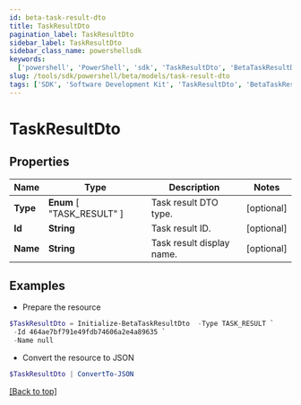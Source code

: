 ```yaml
---
id: beta-task-result-dto
title: TaskResultDto
pagination_label: TaskResultDto
sidebar_label: TaskResultDto
sidebar_class_name: powershellsdk
keywords:
  ['powershell', 'PowerShell', 'sdk', 'TaskResultDto', 'BetaTaskResultDto']
slug: /tools/sdk/powershell/beta/models/task-result-dto
tags: ['SDK', 'Software Development Kit', 'TaskResultDto', 'BetaTaskResultDto']
---
```


# TaskResultDto

## Properties

| Name | Type | Description | Notes |
| --- | --- | --- | --- |
| **Type** | **Enum** [ "TASK_RESULT" ] | Task result DTO type. | [optional] |
| **Id** | **String** | Task result ID. | [optional] |
| **Name** | **String** | Task result display name. | [optional] |

## Examples

- Prepare the resource

```powershell
$TaskResultDto = Initialize-BetaTaskResultDto  -Type TASK_RESULT `
 -Id 464ae7bf791e49fdb74606a2e4a89635 `
 -Name null
```

- Convert the resource to JSON

```powershell
$TaskResultDto | ConvertTo-JSON
```

[[Back to top]](#)
